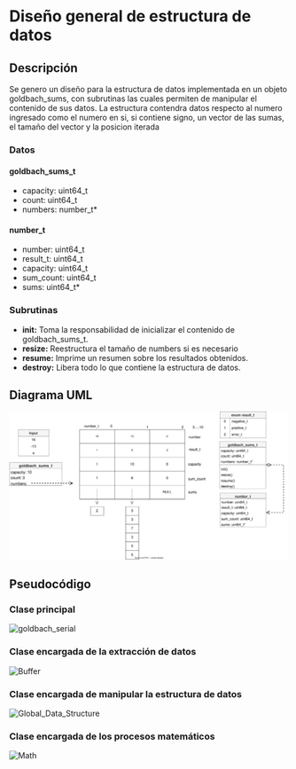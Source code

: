 # Diseño general de estructura de datos
 
## Descripción
 
Se genero un diseño para la estructura de datos implementada en un objeto goldbach_sums, con subrutinas las cuales permiten de manipular el contenido de sus datos. La estructura contendra datos respecto al numero ingresado como el numero en si, si contiene signo, un vector de las sumas, el tamaño del vector y la posicion iterada

### Datos
#### goldbach_sums_t

* capacity: uint64_t
* count: uint64_t
* numbers: number_t*

#### number_t

* number: uint64_t
* result_t: uint64_t
* capacity: uint64_t
* sum_count: uint64_t
* sums: uint64_t*

### Subrutinas

* **init:** Toma la responsabilidad de inicializar el contenido de goldbach_sums_t.
* **resize:** Reestructura el tamaño de numbers si es necesario
* **resume:** Imprime un resumen sobre los resultados obtenidos.
* **destroy:** Libera todo lo que contiene la estructura de datos.
 
## Diagrama UML

![Diseño general de estructura de datos](./SVG/EstructuraDeDatos.drawio.svg)

## Pseudocódigo

### Clase principal

![goldbach_serial](./pseudocode/goldbach_serial.pseudo)

### Clase encargada de la extracción de datos

![Buffer](./pseudocode/Buffer.pseudo)

### Clase encargada de manipular la estructura de datos

![Global_Data_Structure](./pseudocode/Global_Data_Structure.pseudo)

### Clase encargada de los procesos matemáticos

![Math](./pseudocode/Math.pseudo)
